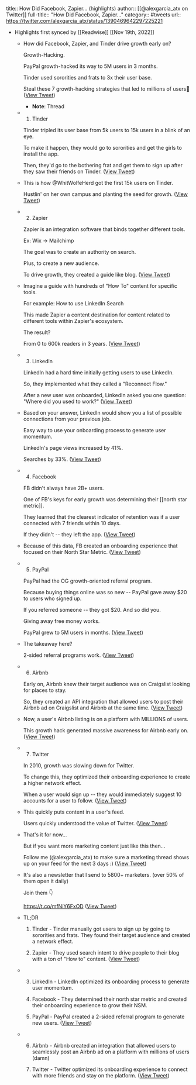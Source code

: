 title:: How Did Facebook, Zapier... (highlights)
author:: [[@alexgarcia_atx on Twitter]]
full-title:: "How Did Facebook, Zapier..."
category:: #tweets
url:: https://twitter.com/alexgarcia_atx/status/1390469642297225221

- Highlights first synced by [[Readwise]] [[Nov 19th, 2022]]
	- How did Facebook, Zapier, and Tinder drive growth early on?
	  
	  Growth-Hacking.
	  
	  PayPal growth-hacked its way to 5M users in 3 months.
	  
	  Tinder used sororities and frats to 3x their user base.
	  
	  Steal these 7 growth-hacking strategies that led to millions of users🧵 ([View Tweet](https://twitter.com/alexgarcia_atx/status/1390469623569604617))
		- **Note**: Thread
	- 1. Tinder
	  
	  Tinder tripled its user base from 5k users to 15k users in a blink of an eye.
	  
	  To make it happen, they would go to sororities and get the girls to install the app.
	  
	  Then, they'd go to the bothering frat and get them to sign up after they saw their friends on Tinder. ([View Tweet](https://twitter.com/alexgarcia_atx/status/1390469624601485314))
	- This is how @WhitWolfeHerd got the first 15k users on Tinder.
	  
	  Hustlin' on her own campus and planting the seed for growth. ([View Tweet](https://twitter.com/alexgarcia_atx/status/1390469625641590786))
	- 2. Zapier 
	  
	  Zapier is an integration software that binds together different tools.
	  
	  Ex: Wix -> Mailchimp
	  
	  The goal was to create an authority on search.
	  
	  Plus, to create a new audience.
	  
	  To drive growth, they created a guide like blog. ([View Tweet](https://twitter.com/alexgarcia_atx/status/1390469626576969731))
	- Imagine a guide with hundreds of "How To" content for specific tools.
	  
	  For example: How to use LinkedIn Search
	  
	  This made Zapier a content destination for content related to different tools within Zapier's ecosystem.
	  
	  The result?
	  
	  From 0 to 600k readers in 3 years. ([View Tweet](https://twitter.com/alexgarcia_atx/status/1390469627608764422))
	- 3. LinkedIn 
	  
	  LinkedIn had a hard time initially getting users to use LinkedIn.
	  
	  So, they implemented what they called a "Reconnect Flow."
	  
	  After a new user was onboarded, LinkedIn asked you one question: "Where did you used to work?" ([View Tweet](https://twitter.com/alexgarcia_atx/status/1390469628669857797))
	- Based on your answer, LinkedIn would show you a list of possible connections from your previous job.
	  
	  Easy way to use your onboarding process to generate user momentum.
	  
	  LinkedIn's page views increased by 41%.
	  
	  Searches by 33%. ([View Tweet](https://twitter.com/alexgarcia_atx/status/1390469629676605446))
	- 4. Facebook
	  
	  FB didn't always have 2B+ users.
	  
	  One of FB's keys for early growth was determining their [[north star metric]].
	  
	  They learned that the clearest indicator of retention was if a user connected with 7 friends within 10 days.
	  
	  If they didn't -- they left the app. ([View Tweet](https://twitter.com/alexgarcia_atx/status/1390469630687334402))
	- Because of this data, FB created an onboarding experience that focused on their North Star Metric. ([View Tweet](https://twitter.com/alexgarcia_atx/status/1390469631727505412))
	- 5. PayPal
	  
	  PayPal had the OG growth-oriented referral program.
	  
	  Because buying things online was so new -- PayPal gave away $20 to users who signed up.
	  
	  If you referred someone -- they got $20. And so did you.
	  
	  Giving away free money works.
	  
	  PayPal grew to 5M users in months. ([View Tweet](https://twitter.com/alexgarcia_atx/status/1390469632646131712))
	- The takeaway here?
	  
	  2-sided referral programs work. ([View Tweet](https://twitter.com/alexgarcia_atx/status/1390469633623396355))
	- 6. Airbnb 
	  
	  Early on, Airbnb knew their target audience was on Craigslist looking for places to stay.
	  
	  So, they created an API integration that allowed users to post their Airbnb ad on Craigslist and Airbnb at the same time. ([View Tweet](https://twitter.com/alexgarcia_atx/status/1390469634529402883))
	- Now, a user's Airbnb listing is on a platform with MILLIONS of users.
	  
	  This growth hack generated massive awareness for Airbnb early on. ([View Tweet](https://twitter.com/alexgarcia_atx/status/1390469635519225856))
	- 7. Twitter
	  
	  In 2010, growth was slowing down for Twitter.
	  
	  To change this, they optimized their onboarding experience to create a higher network effect.
	  
	  When a user would sign up -- they would immediately suggest 10 accounts for a user to follow. ([View Tweet](https://twitter.com/alexgarcia_atx/status/1390469636462948352))
	- This quickly puts content in a user's feed. 
	  
	  Users quickly understood the value of Twitter. ([View Tweet](https://twitter.com/alexgarcia_atx/status/1390469637444411396))
	- That's it for now...
	  
	  But if you want more marketing content just like this then...
	  
	  Follow me (@alexgarcia_atx) to make sure a marketing thread shows up on your feed for the next 3 days :) ([View Tweet](https://twitter.com/alexgarcia_atx/status/1390469638375550980))
	- It's also a newsletter that I send to 5800+ marketers. (over 50% of them open it daily)
	  
	  Join them 👇
	  
	  https://t.co/mfNiY6FxOD ([View Tweet](https://twitter.com/alexgarcia_atx/status/1390469639361138689))
	- TL;DR
	  
	  1. Tinder - Tinder manually got users to sign up by going to sororities and frats. They found their target audience and created a network effect.
	  
	  2. Zapier - They used search intent to drive people to their blog with a ton of "How to" content. ([View Tweet](https://twitter.com/alexgarcia_atx/status/1390469640275513345))
	- 3. LinkedIn - LinkedIn optimized its onboarding process to generate user momentum.
	  
	  4. Facebook - They determined their north star metric and created their onboarding experience to grow their NSM.
	  
	  5. PayPal - PayPal created a 2-sided referral program to generate new users. ([View Tweet](https://twitter.com/alexgarcia_atx/status/1390469641290620928))
	- 6. Airbnb - Airbnb created an integration that allowed users to seamlessly post an Airbnb ad on a platform with millions of users (damn)
	  
	  7. Twitter - Twitter optimized its onboarding experience to connect with more friends and stay on the platform. ([View Tweet](https://twitter.com/alexgarcia_atx/status/1390469642297225221))